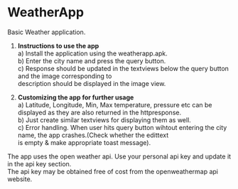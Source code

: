 # WeatherApp

Basic Weather application.<br>

1) <strong>Instructions to use the app<br></strong>
      a)    Install the application using the weatherapp.apk.<br>
      b)    Enter the city name and press the query button.<br>
      c)    Response should be updated in the textviews below the query button and the image corresponding to <br>
        description should be displayed in the image view.<br>

2) <strong>Customizing the app for further usage<br></strong>
      a)    Latitude, Longitude, Min, Max temperature, pressure etc can be displayed as they are also returned in the httpresponse.<br>
      b)    Just create similar textviews for displaying them as well.<br>
      c)    Error handling. When user hits query button wihtout entering the city name, the app crashes.(Check whether the edittext <br>
            is empty & make appropriate toast message).<br>


The app uses the open weather api. Use your personal api key and update it in the api key section.<br>
The api key may be obtained free of cost from the openweathermap api website.<br>

